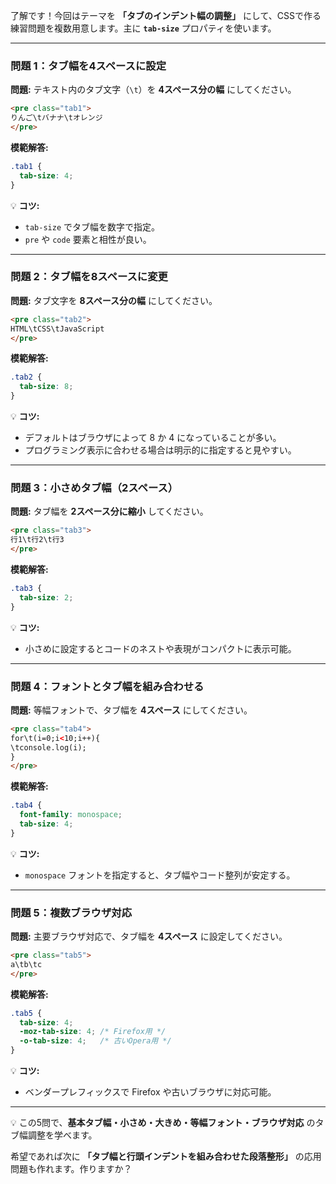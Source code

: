 了解です！今回はテーマを **「タブのインデント幅の調整」** にして、CSSで作る練習問題を複数用意します。主に **`tab-size`** プロパティを使います。

---

### 問題 1：タブ幅を4スペースに設定

**問題:**
テキスト内のタブ文字（`\t`）を **4スペース分の幅** にしてください。

```html
<pre class="tab1">
りんご\tバナナ\tオレンジ
</pre>
```

**模範解答:**

```css
.tab1 {
  tab-size: 4;
}
```

💡 **コツ:**

* `tab-size` でタブ幅を数字で指定。
* `pre` や `code` 要素と相性が良い。

---

### 問題 2：タブ幅を8スペースに変更

**問題:**
タブ文字を **8スペース分の幅** にしてください。

```html
<pre class="tab2">
HTML\tCSS\tJavaScript
</pre>
```

**模範解答:**

```css
.tab2 {
  tab-size: 8;
}
```

💡 **コツ:**

* デフォルトはブラウザによって 8 か 4 になっていることが多い。
* プログラミング表示に合わせる場合は明示的に指定すると見やすい。

---

### 問題 3：小さめタブ幅（2スペース）

**問題:**
タブ幅を **2スペース分に縮小** してください。

```html
<pre class="tab3">
行1\t行2\t行3
</pre>
```

**模範解答:**

```css
.tab3 {
  tab-size: 2;
}
```

💡 **コツ:**

* 小さめに設定するとコードのネストや表現がコンパクトに表示可能。

---

### 問題 4：フォントとタブ幅を組み合わせる

**問題:**
等幅フォントで、タブ幅を **4スペース** にしてください。

```html
<pre class="tab4">
for\t(i=0;i<10;i++){
\tconsole.log(i);
}
</pre>
```

**模範解答:**

```css
.tab4 {
  font-family: monospace;
  tab-size: 4;
}
```

💡 **コツ:**

* `monospace` フォントを指定すると、タブ幅やコード整列が安定する。

---

### 問題 5：複数ブラウザ対応

**問題:**
主要ブラウザ対応で、タブ幅を **4スペース** に設定してください。

```html
<pre class="tab5">
a\tb\tc
</pre>
```

**模範解答:**

```css
.tab5 {
  tab-size: 4;
  -moz-tab-size: 4; /* Firefox用 */
  -o-tab-size: 4;   /* 古いOpera用 */
}
```

💡 **コツ:**

* ベンダープレフィックスで Firefox や古いブラウザに対応可能。

---

💡 この5問で、**基本タブ幅・小さめ・大きめ・等幅フォント・ブラウザ対応** のタブ幅調整を学べます。

希望であれば次に **「タブ幅と行頭インデントを組み合わせた段落整形」** の応用問題も作れます。作りますか？

